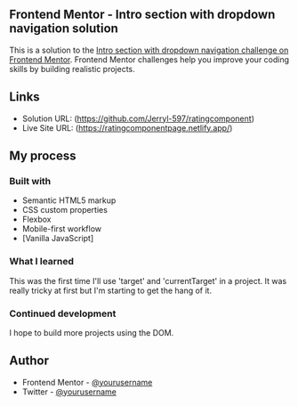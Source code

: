 ## Frontend Mentor - Intro section with dropdown navigation solution

This is a solution to the [Intro section with dropdown navigation challenge on Frontend Mentor](https://www.frontendmentor.io/challenges/intro-section-with-dropdown-navigation-ryaPetHE5). Frontend Mentor challenges help you improve your coding skills by building realistic projects.

## Links

- Solution URL: (https://github.com/Jerryl-597/ratingcomponent)
- Live Site URL: (https://ratingcomponentpage.netlify.app/)

## My process

### Built with

- Semantic HTML5 markup
- CSS custom properties
- Flexbox
- Mobile-first workflow
- [Vanilla JavaScript]

### What I learned

This was the first time I'll use 'target' and 'currentTarget' in a project. It was really tricky at first but I'm starting to get the hang of it.

### Continued development

I hope to build more projects using the DOM.

## Author

- Frontend Mentor - [@yourusername](https://www.frontendmentor.io/profile/yourusername)
- Twitter - [@yourusername](https://www.twitter.com/yourusername)
